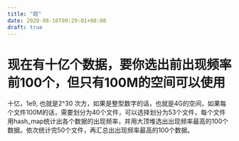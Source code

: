 ```yaml
---
title: "题"
date: 2020-08-16T09:29:01+08:00
draft: true
---
```


# 现在有十亿个数据，要你选出前出现频率前100个，但只有100M的空间可以使用

十亿，1e9, 也就是2^30 次方，如果是整型数字的话，也就是4G的空间，如果每个文件100M的话，需要划分为40个文件，可以选择划分为53个文件，每个文件用hash_map统计出各个数据的出现频率，并用大顶堆选出出现频率最高的100个数据。依次统计完50个文件，再汇总出出现频率最高的100个数据。